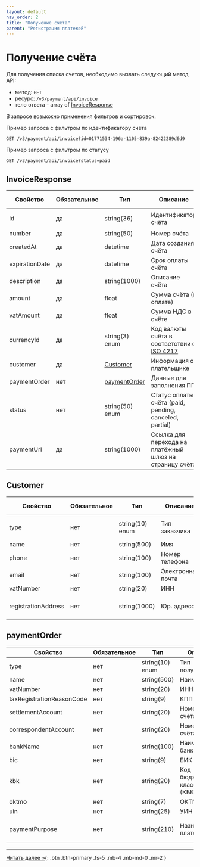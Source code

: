 ```yaml
---
layout: default
nav_order: 2
title: "Получение счёта"
parent: "Регистрация платежей"
---
```


# Получение счёта

Для получения списка счетов, необходимо вызвать следующий метод API:

- метод: `GET`
- ресурс: `/v3/payment/api/invoice`
- тело ответа - array of [InvoiceResponse](/docs/payment/get/#invoiceresponse)

В запросе возможно применения фильтров и сортировок.

Пример запроса с фильтром по идентификатору счёта
```
GET /v3/payment/api/invoice?id=01771534-196a-1105-839a-82422289d6d9
```
Пример запроса с фильтром по статусу
```
GET /v3/payment/api/invoice?status=paid
```

## InvoiceResponse

| Свойство       | Обязательное | Тип                           | Описание                                                                | Пример значения                        |
|----------------|--------------|-------------------------------|-------------------------------------------------------------------------|----------------------------------------|
| id             | да           | string(36)                    | Идентификатор счёта                                                     | `01771534-1a57-f184-dee3-ebeb91dded76` |
| number         | да           | string(50)                    | Номер счёта                                                             | `123-123212`                           |
| createdAt      | да           | datetime                      | Дата создания счёта                                                     | `2023-12-22T00:00:00+00:00`            |
| expirationDate | да           | datetime                      | Срок оплаты счёта                                                       | `2023-12-25T00:00:00+00:00`            |
| description    | да           | string(1000)                  | Описание счёта                                                          | `Оплата номера в отеле`                |
| amount         | да           | float                         | Сумма счёта (к оплате)                                                  | `19658.45`                             |
| vatAmount      | да           | float                         | Сумма НДС в счёте                                                       | `156.56`                               |
| currencyId     | да           | string(3) enum                | Код валюты счёта в соответствии с [ISO 4217](/docs/dictionary/iso4217/) | `RUB`, `USD`,`EUR`, `GBP`              |
| customer       | да           | [Customer](#customer)         | Информация о плательщике                                                |                                        |
| paymentOrder   | нет          | [paymentOrder](#paymentOrder) | Данные для заполнения ПП                                                |                                        |
| status         | нет          | string(50) enum               | Статус оплаты счёта (paid, pending, canceled, partial)                  | `paid`                                 |
| paymentUrl     | да           | string(1000)                  | Ссылка для перехода на платёжный шлюз на страницу счёта                 |                                        |

## Customer

| Свойство            | Обязательное | Тип             | Описание          | Пример значения                                      |
|---------------------|--------------|-----------------|-------------------|------------------------------------------------------|
| type                | нет          | string(10) enum | Тип заказчика     | `legal` - юр. лицо, `private` - физ лицо             |
| name                | нет          | string(500)     | Имя               | `Peter`                                              |
| phone               | нет          | string(100)     | Номер телефона    | `79001112233`                                        |
| email               | нет          | string(100)     | Электронная почта | `peter@domain.com`                                   |
| vatNumber           | нет          | string(20)      | ИНН               | `7710044140`                                         |
| registrationAddress | нет          | string(1000)    | Юр. адресс        | `190000, Санкт-Петербург, Невский пр. 147, офис 321` |

## paymentOrder

| Свойство                  | Обязательное | Тип             | Описание           | Пример значения                                                |
|---------------------------|--------------|-----------------|--------------------|----------------------------------------------------------------|
| type                      | нет          | string(10) enum | Тип получателя     | `legal` - юр. лицо, `private` - физ лицо                       |
| name                      | нет          | string(500)     | Наименование       | `ООО Ромашка`                                                  |
| vatNumber                 | нет          | string(20)      | ИНН                | `7710044140`                                                   |
| taxRegistrationReasonCode | нет          | string(9)       | КПП                | `770001001`                                                    |
| settlementAccount         | нет          | string(20)      | Номер расчт. счёта | `770001001`                                                    |
| correspondentAccount      | нет          | string(20)      | Номер корр. счёта  | `40702810800190000253`                                         |
| bankName                  | нет          | string(100)     | Наименование банка | `ПАО ВТБ`                                                      |
| bic                       | нет          | string(9)       | БИК                | `044039142`                                                    |
| kbk                       | нет          | string(20)      | Код бюджетной классификации (КБК) | `18210501011011000110`                          |
| oktmo                     | нет          | string(7)       | ОКТМО              | `40000000`                                                     |
| uin                       | нет          | string(25)      | УИН                | `34934876203474`                                               |
| paymentPurpose            | нет          | string(210)     | Назначение платежа | `Оплата по счёту №10-2946153 за авиабилеты, НДС не выделяется` |



---

[Читать далее &raquo;](/docs/payment/confirm_payment){: .btn .btn-primary .fs-5 .mb-4 .mb-md-0 .mr-2 }
